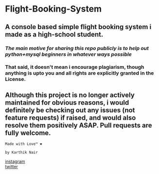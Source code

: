 # Flight-Booking-System
## A console based simple flight booking system i made as a high-school student.

### *The main motive for sharing this repo publicly is to help out python+mysql beginners in whatever ways possible* <br>
### **That said, it doesn't mean i encourage plagiarism, though anything is upto you and all rights are explicitly granted in the License.**

## Although this project is no longer actively maintained for obvious reasons, i would definitely be checking out any issues (not feature requests) if raised, and would also resolve them positively ASAP. Pull requests are fully welcome. 
`Made with Love™ ❤️`

`by Karthik Nair` <br>

[instagram ](https://www.instagram.com/karthiknair.sh) <br>
[twitter](https://www.twitter.com/realkarthiknair)

